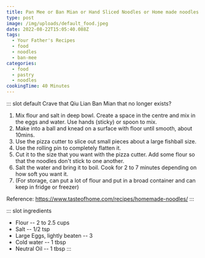 ```yaml
---
title: Pan Mee or Ban Mian or Hand Sliced Noodles or Home made noodles
type: post
image: /img/uploads/default_food.jpeg
date: 2022-08-22T15:05:40.088Z
tags:
  - Your Father's Recipes
  - food
  - noodles
  - ban-mee
categories:
  - food
  - pastry
  - noodles
cookingTime: 40 Minutes
---
```

::: slot default
Crave that Qiu Lian Ban Mian that no longer exists? 
<!-- more -->
1. Mix flour and salt in deep bowl. Create a space in the centre and mix in the eggs and water. Use hands (sticky) or spoon to mix.
2. Make into a ball and knead on a surface with floor until smooth, about 10mins. 
3. Use the pizza cutter to slice out small pieces about a large fishball size.
4. Use the rolling pin to completely flatten it.
5. Cut it to the size that you want with the pizza cutter. Add some flour so that the noodles don't stick to one another.
6. Salt the water and bring it to boil. Cook for 2 to 7 minutes depending on how soft you want it.
7. (For storage, can put a lot of flour and put in a broad container and can keep in fridge or freezer)

Reference: https://www.tasteofhome.com/recipes/homemade-noodles/
:::

::: slot ingredients
- Flour -- 2 to 2.5 cups
- Salt -- 1/2 tsp
- Large Eggs, lightly beaten -- 3
- Cold water -- 1 tbsp
- Neutral Oil -- 1 tbsp
:::